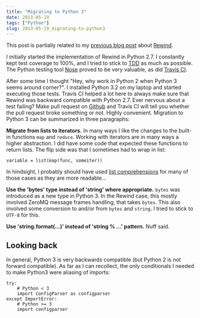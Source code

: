 ```yaml
---
title: "Migrating to Python 3"
date: 2013-05-19
tags: ["Python"]
slug: 2013-05-19_migrating-to-python3
---
```

This post is partially related to my [previous blog
post](|filename|CQRS-time-to-rewind.rst) about
[Rewind](http://www.github.com/JensRantil/rewind).

I initially started the implementation of Rewind in Python 2.7. I
constantly kept test coverage to 100%, and I tried to stick to
[TDD](http://en.wikipedia.org/wiki/Test-driven_development) as much as
possible. The Python testing tool
[Nose](https://nose.readthedocs.org/en/latest/) proved to be very
valuable, as did [Travis CI](https://travis-ci.org/JensRantil/rewind).

After some time I thought "Hey, why work in Python 2 when Python 3 seems
around corner?". I installed Python 3.2 on my laptop and started
executing those tests. Travis CI helped a lot here to always make sure
that Rewind was backward compatible with Python 2.7. Ever nervous about
a test failing? Make pull request on [Github](http://www.github.com) and
Travis CI will tell you whether the pull request broke something or not.
Highly convenient. Migration to Python 3 can be summarized in three
paragraphs:

**Migrate from lists to iterators.** In many ways I like the changes to
the built-in functions `map` and `reduce`. Working with iterators are in
many ways a higher abstraction. I did have some code that expected these
functions to return lists. The flip side was that I sometimes had to
wrap in list:

``` {.sourceCode .python}
variable = list(map(func, someiter))
```

In hindsight, I probably should have used [list
comprehensions](http://docs.python.org/2/tutorial/datastructures.html#list-comprehensions)
for many of those cases as they are more readable...

**Use the 'bytes' type instead of 'string' where appropriate.** `bytes`
was introduced as a new type in Python 3. In the Rewind case, this
mostly involved ZeroMQ message frames handling, that takes `bytes`. This
also involved some conversion to and/or from `bytes` and `string`. I
tried to stick to `UTF-8` for this.

**Use 'string.format(...)' instead of 'string % ...' pattern.** Nuff
said.

Looking back
------------

In general, Python 3 is very backwards compatible (but Python 2 is not
forward compatible). As far as I can recollect, the only conditionals I
needed to make Python3 were aliasing of imports:

``` {.sourceCode .python}
try:
    # Python < 3
    import ConfigParser as configparser
except ImportError:
    # Python >= 3
    import configparser
```
